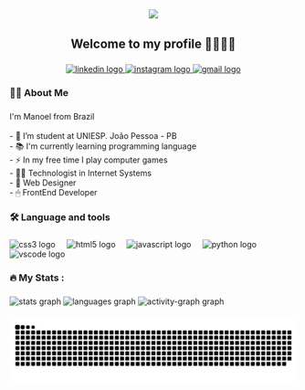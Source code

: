 <div align="center">
  <img height="298" src="https://media.licdn.com/dms/image/v2/D4D16AQGeywZYUekawQ/profile-displaybackgroundimage-shrink_350_1400/profile-displaybackgroundimage-shrink_350_1400/0/1726686849838?e=1732752000&v=beta&t=RwUKFQYo_FAX9IMrhr-5e0KnxEhuSMLQkYUB7A1_FhA"  />
</div>

###

<h2 align="center">Welcome to my profile 🐱‍👤👨‍💻</h2>

###

<div align="center">
  <a href="linkedin.com/in/manoelromao" target="_blank">
    <img src="https://raw.githubusercontent.com/maurodesouza/profile-readme-generator/master/src/assets/icons/social/linkedin/default.svg" width="37" height="25" alt="linkedin logo"  />
  </a>
  <a href="https://www.instagram.com/manoelromao" target="_blank">
    <img src="https://raw.githubusercontent.com/maurodesouza/profile-readme-generator/master/src/assets/icons/social/instagram/default.svg" width="37" height="25" alt="instagram logo"  />
  </a>
  <a href="https://mail.google.com/mail/?view=cm&fs=1&to=manoelrspi@gmail.com&su=Olá&body=Como vai?" target="_blank">
    <img src="https://raw.githubusercontent.com/maurodesouza/profile-readme-generator/master/src/assets/icons/social/gmail/default.svg" width="37" height="25" alt="gmail logo"  />
  </a>
</div>

###

<h3 align="left">👨‍💻  About Me</h3>

###

<p align="left">I'm Manoel from Brazil <br><br>- 🔭 I’m student at UNIESP. João Pessoa - PB<br>- 📚 I'm currently learning programming language<br>- ⚡ In my free time I play computer games<br>- 👨‍💻 Technologist in Internet Systems<br>- 👾 Web Designer <br>- 🖱   FrontEnd Developer</p>

###

<h3 align="left">🛠 Language and tools</h3>

###

<div align="left">
  <img src="https://cdn.jsdelivr.net/gh/devicons/devicon/icons/css3/css3-original.svg" height="40" alt="css3 logo"  />
  <img width="12" />
  <img src="https://cdn.jsdelivr.net/gh/devicons/devicon/icons/html5/html5-original.svg" height="40" alt="html5 logo"  />
  <img width="12" />
  <img src="https://cdn.jsdelivr.net/gh/devicons/devicon/icons/javascript/javascript-original.svg" height="40" alt="javascript logo"  />
  <img width="12" />
  <img src="https://cdn.jsdelivr.net/gh/devicons/devicon/icons/python/python-original.svg" height="40" alt="python logo"  />
  <img width="12" />
  <img src="https://cdn.jsdelivr.net/gh/devicons/devicon/icons/vscode/vscode-original.svg" height="40" alt="vscode logo"  />
</div>

###

<h3 align="left">🔥   My Stats :</h3>

###

<div align="left">
  <img src="https://github-readme-stats.vercel.app/api?username=manoelromao&hide_title=false&hide_rank=true&show_icons=true&include_all_commits=true&count_private=true&disable_animations=false&theme=synthwave&locale=en&hide_border=true&order=1" height="200" alt="stats graph"  />
  <img src="https://github-readme-stats.vercel.app/api/top-langs?username=manoelromao&locale=en&hide_title=false&layout=compact&card_width=320&langs_count=5&theme=dracula&hide_border=true&order=2" height="198" alt="languages graph"  />
  <img src="https://github-readme-activity-graph.vercel.app/graph?username=manoelromao&radius=16&theme=synthwave-84&area=true&order=5&hide_border=false&hide_title=false" height="300" alt="activity-graph graph"  />
</div>

###

<img src="https://raw.githubusercontent.com/manoelromao/manoelromao/output/snake.svg" alt="Snake animation" />

###
